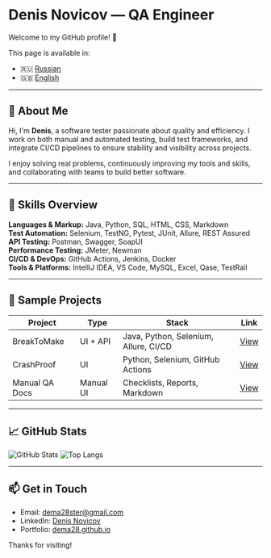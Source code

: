 # Denis Novicov — QA Engineer

Welcome to my GitHub profile! 👋

This page is available in:

- 🇷🇺 [Russian](./README_RU.md)
- 🇬🇧 [English](./README_EN.md)

---

## 🌟 About Me

Hi, I'm **Denis**, a software tester passionate about quality and efficiency. I work on both manual and automated testing, build test frameworks, and integrate CI/CD pipelines to ensure stability and visibility across projects.

I enjoy solving real problems, continuously improving my tools and skills, and collaborating with teams to build better software.

---

## 🚀 Skills Overview

**Languages & Markup:** Java, Python, SQL, HTML, CSS, Markdown  
**Test Automation:** Selenium, TestNG, Pytest, JUnit, Allure, REST Assured  
**API Testing:** Postman, Swagger, SoapUI  
**Performance Testing:** JMeter, Newman  
**CI/CD & DevOps:** GitHub Actions, Jenkins, Docker  
**Tools & Platforms:** IntelliJ IDEA, VS Code, MySQL, Excel, Qase, TestRail

---

## 🧪 Sample Projects

| Project        | Type      | Stack                                 | Link                                                                   |
| -------------- | --------- | ------------------------------------- | ---------------------------------------------------------------------- |
| BreakToMake    | UI + API  | Java, Python, Selenium, Allure, CI/CD | [View](https://github.com/dema28/breaktomake)                          |
| CrashProof     | UI        | Python, Selenium, GitHub Actions      | [View](https://github.com/dema28/CrashProof)                           |
| Manual QA Docs | Manual UI | Checklists, Reports, Markdown         | [View](https://github.com/dema28/BreakToMake/tree/main/manual_testing) |

---

## 📈 GitHub Stats

![GitHub Stats](https://github-readme-stats.vercel.app/api?username=dema28&show_icons=true&theme=radical)
![Top Langs](https://github-readme-stats.vercel.app/api/top-langs/?username=dema28&layout=compact&theme=radical)

---

## 📫 Get in Touch

- Email: dema28ster@gmail.com
- LinkedIn: [Denis Novicov](https://www.linkedin.com/in/denis-novicov-dema28ster)
- Portfolio: [dema28.github.io](https://dema28.github.io/Denis_Novicov.github.io/)

Thanks for visiting!
